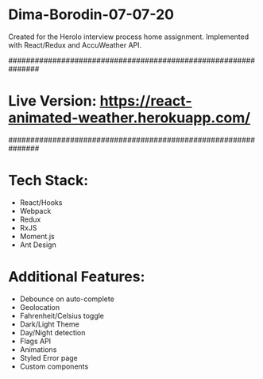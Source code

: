 # Dima-Borodin-07-07-20
Created for the Herolo interview process home assignment. Implemented with React/Redux and AccuWeather API.

###############################################################
# Live Version: https://react-animated-weather.herokuapp.com/ #
###############################################################

Tech Stack:
===========
- React/Hooks
- Webpack
- Redux
- RxJS
- Moment.js
- Ant Design


Additional Features:
============================
- Debounce on auto-complete
- Geolocation
- Fahrenheit/Celsius toggle
- Dark/Light Theme
- Day/Night detection
- Flags API
- Animations
- Styled Error page
- Custom components

